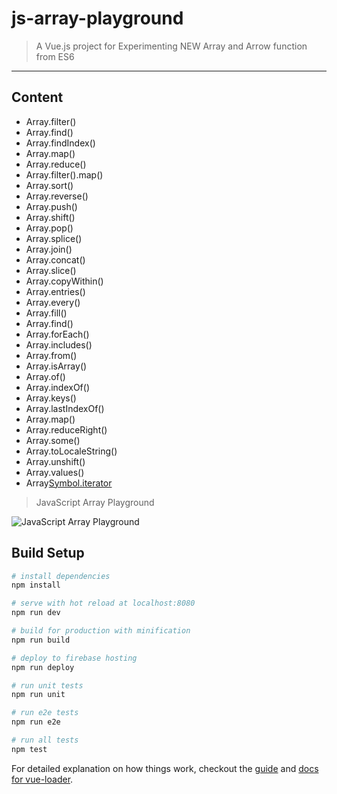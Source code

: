 # js-array-playground

> A Vue.js project for Experimenting NEW Array and Arrow function from ES6

----------------------------------------
## Content
* Array.filter()
* Array.find()
* Array.findIndex()
* Array.map()
* Array.reduce()
* Array.filter().map()
* Array.sort()
* Array.reverse()
* Array.push()
* Array.shift()
* Array.pop()
* Array.splice()
* Array.join()
* Array.concat()
* Array.slice()
* Array.copyWithin()
* Array.entries()
* Array.every()
* Array.fill()
* Array.find()
* Array.forEach()
* Array.includes()
* Array.from()
* Array.isArray()
* Array.of()
* Array.indexOf()
* Array.keys()
* Array.lastIndexOf()
* Array.map()
* Array.reduceRight()
* Array.some()
* Array.toLocaleString()
* Array.unshift()
* Array.values()
* Array[Symbol.iterator]()

> JavaScript Array Playground

![JavaScript Array Playground](https://rawgit.com/Sellsuki/js-array-playground/master/ScreenShot.png)

## Build Setup

``` bash
# install dependencies
npm install

# serve with hot reload at localhost:8080
npm run dev

# build for production with minification
npm run build

# deploy to firebase hosting
npm run deploy

# run unit tests
npm run unit

# run e2e tests
npm run e2e

# run all tests
npm test
```

For detailed explanation on how things work, checkout the [guide](http://vuejs-templates.github.io/webpack/) and [docs for vue-loader](http://vuejs.github.io/vue-loader).
